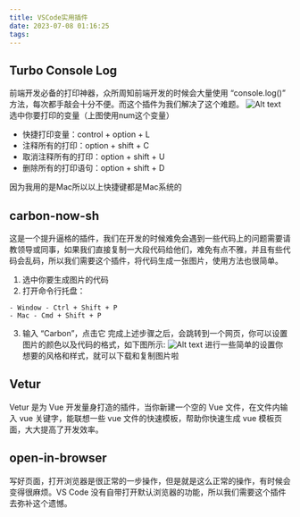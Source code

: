```yaml
---
title: VSCode实用插件
date: 2023-07-08 01:16:25
tags:
---
```

## Turbo Console Log
前端开发必备的打印神器，众所周知前端开发的时候会大量使用 “console.log()” 方法，每次都手敲会十分不便。而这个插件为我们解决了这个难题。
![Alt text](https://my-pic-base.oss-cn-beijing.aliyuncs.com/blog/vscodeplugin/howtouseconsolelog.png)
选中你要打印的变量（上图使用num这个变量）
- 快捷打印变量：control + option + L
- 注释所有的打印：option + shift + C
- 取消注释所有的打印：option + shift + U
- 删除所有的打印语句：option + shift + D

因为我用的是Mac所以以上快捷键都是Mac系统的
## carbon-now-sh
这是一个提升逼格的插件，我们在开发的时候难免会遇到一些代码上的问题需要请教领导或同事，如果我们直接复制一大段代码给他们，难免有点不雅，并且有些代码会乱码，所以我们需要这个插件，将代码生成一张图片，使用方法也很简单。
1. 选中你要生成图片的代码
2. 打开命令行托盘：
```
- Window - Ctrl + Shift + P
- Mac - Cmd + Shift + P
```
3. 输入 “Carbon”，点击它
完成上述步骤之后，会跳转到一个网页，你可以设置图片的颜色以及代码的格式，如下图所示:
![Alt text](https://my-pic-base.oss-cn-beijing.aliyuncs.com/blog/vscodeplugin/Snipaste_2023-07-08_10-06-41.png)
进行一些简单的设置你想要的风格和样式，就可以下载和复制图片啦
## Vetur
Vetur 是为 Vue 开发量身打造的插件，当你新建一个空的 Vue 文件，在文件内输入 vue 关键字，能联想一些 vue 文件的快速模板，帮助你快速生成 vue 模板页面，大大提高了开发效率。
## open-in-browser
写好页面，打开浏览器是很正常的一步操作，但是就是这么正常的操作，有时候会变得很麻烦。VS Code 没有自带打开默认浏览器的功能，所以我们需要这个插件去弥补这个遗憾。